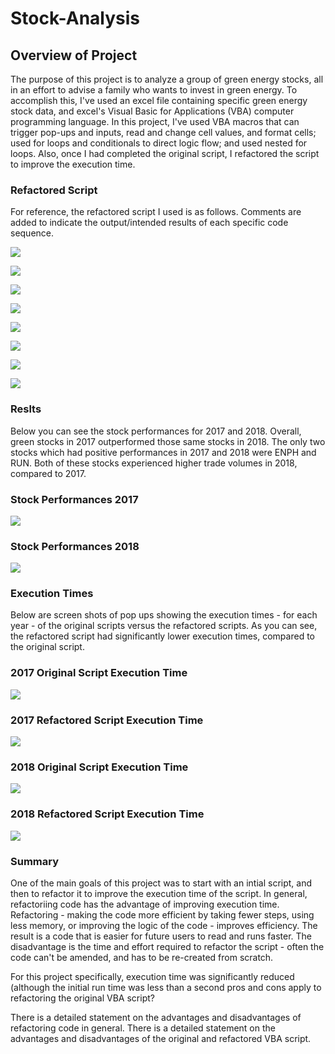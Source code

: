 # Stock-Analysis

## Overview of Project
The purpose of this project is to analyze a group of green energy stocks, all in an effort to advise a family who wants to invest in green energy. To accomplish this, I've used an excel file containing specific green energy stock data, and excel's Visual Basic for Applications (VBA) computer programming language. In this project, I've used VBA macros that can trigger pop-ups and inputs, read and change cell values, and format cells; used for loops and conditionals to direct logic flow; and used nested for loops. Also, once I had completed the original script, I refactored the script to improve the execution time.

### Refactored Script
For reference, the refactored script I used is as follows. Comments are added to indicate the output/intended results of each specific code sequence.

![](Resources/Refactored_Code_1.png)

![](Resources/Refactored_Code_2.png)

![](Resources/Refactored_Code_3.png)

![](Resources/Refactored_Code_4.png)

![](Resources/Refactored_Code_5.png)

![](Resources/Refactored_Code_6.png)

![](Resources/Refactored_Code_7.png)

![](Resources/Refactored_Code_8.png)


### Reslts
Below you can see the stock performances for 2017 and 2018. Overall, green stocks in 2017 outperformed those same stocks in 2018. The only two stocks which had positive performances in 2017 and 2018 were ENPH and RUN. Both of these stocks experienced higher trade volumes in 2018, compared to 2017.


### Stock Performances 2017
![](Resources/VBA_Output_2017.png)


### Stock Performances 2018
![](Resources/VBA_Output_2018.png)


### Execution Times
Below are screen shots of pop ups showing the execution times - for each year - of the original scripts versus the refactored scripts. As you can see, the refactored script had significantly lower execution times, compared to the original script.

### 2017 Original Script Execution Time
![](Resources/Original_Execution_2017.png)

### 2017 Refactored Script Execution Time
![](Resources/VBA_Challenge_2017.png)


### 2018 Original Script Execution Time
![](Resources/Original_Execution_2018.png)

### 2018 Refactored Script Execution Time
![](Resources/VBA_Challenge_2018.png)

### Summary

One of the main goals of this project was to start with an intial script, and then to refactor it to improve the execution time of the script. In general, refactoriing code has the advantage of improving execution time. Refactoring - making the code more efficient by taking fewer steps, using less memory, or improving the logic of the code - improves efficiency. The result is a code that is easier for future users to read and runs faster. The disadvantage is the time and effort required to refactor the script - often the code can't be amended, and has to be re-created from scratch.

For this project specifically, execution time was significantly reduced (although the initial run time was less than a second pros and cons apply to refactoring the original VBA script?


There is a detailed statement on the advantages and disadvantages of refactoring code in general.
There is a detailed statement on the advantages and disadvantages of the original and refactored VBA script.
